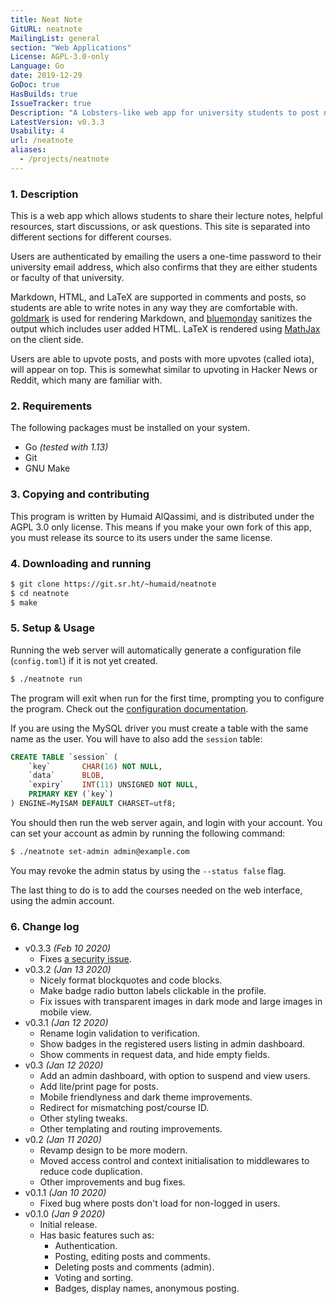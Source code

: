 ```yaml
---
title: Neat Note
GitURL: neatnote
MailingList: general
section: "Web Applications"
License: AGPL-3.0-only
Language: Go
date: 2019-12-29
GoDoc: true
HasBuilds: true
IssueTracker: true
Description: "A Lobsters-like web app for university students to post notes and question."
LatestVersion: v0.3.3
Usability: 4
url: /neatnote
aliases:
  - /projects/neatnote
---
```

### 1. Description

This is a web app which allows students to share their lecture notes, helpful
resources, start discussions, or ask questions. This site is separated into
different sections for different courses.

Users are authenticated by emailing the users a one-time password to their
university email address, which also confirms that they are either students or
faculty of that university.

Markdown, HTML, and LaTeX are supported in comments and posts, so students are
able to write notes in any way they are comfortable with. [goldmark] is used
for rendering Markdown, and [bluemonday] sanitizes the output which includes
user added HTML. LaTeX is rendered using [MathJax] on the client side.

Users are able to upvote posts, and posts with more upvotes (called iota), will
appear on top. This is somewhat similar to upvoting in Hacker News or Reddit,
which many are familiar with.

### 2. Requirements

The following packages must be installed on your system.

- Go *(tested with 1.13)*
- Git
- GNU Make

### 3. Copying and contributing

This program is written by Humaid AlQassimi, and is distributed under the
AGPL 3.0 only license. This means if you make your
own fork of this app, you must release its source to its users under the
same license.

### 4. Downloading and running

```sh
$ git clone https://git.sr.ht/~humaid/neatnote
$ cd neatnote
$ make
```

### 5. Setup & Usage
Running the web server will automatically generate a configuration file
(`config.toml`) if it is not yet created.
```sh
$ ./neatnote run
```
The program will exit when run for the first time, prompting you to configure
the program. Check out the [configuration documentation](https://godoc.org/git.sr.ht/~humaid/neatnote/modules/settings#DatabaseConfiguration).

If you are using the MySQL driver you must create a table with the same name as
the user. You will have to also add the `session` table:

```sql
CREATE TABLE `session` (
    `key`       CHAR(16) NOT NULL,
    `data`      BLOB,
    `expiry`    INT(11) UNSIGNED NOT NULL,
    PRIMARY KEY (`key`)
) ENGINE=MyISAM DEFAULT CHARSET=utf8;
```

You should then run the web server again, and login with your account. You can
set your account as admin by running the following command:
```sh
$ ./neatnote set-admin admin@example.com
```

You may revoke the admin status by using the `--status false` flag.

The last thing to do is to add the courses needed on the web interface, using
the admin account.

### 6. Change log

- v0.3.3 *(Feb 10 2020)*
	- Fixes [a security issue](https://lists.sr.ht/~humaid/general/%3C20200210185437.338764ef%40serow%3E).
- v0.3.2 *(Jan 13 2020)*
	- Nicely format blockquotes and code blocks.
	- Make badge radio button labels clickable in the profile.
	- Fix issues with transparent images in dark mode and large images in
	  mobile view.
- v0.3.1 *(Jan 12 2020)*
	- Rename login validation to verification.
	- Show badges in the registered users listing in admin dashboard.
	- Show comments in request data, and hide empty fields.
- v0.3 *(Jan 12 2020)*
	- Add an admin dashboard, with option to suspend and view users.
	- Add lite/print page for posts.
	- Mobile friendlyness and dark theme improvements.
	- Redirect for mismatching post/course ID.
	- Other styling tweaks.
	- Other templating and routing improvements.
- v0.2 *(Jan 11 2020)*
	- Revamp design to be more modern.
	- Moved access control and context initialisation to middlewares to reduce
		code duplication.
	- Other improvements and bug fixes.
- v0.1.1 *(Jan 10 2020)*
	- Fixed bug where posts don't load for non-logged in users.
- v0.1.0 *(Jan 9 2020)*
	- Initial release.
	- Has basic features such as:
		- Authentication.
		- Posting, editing posts and comments.
		- Deleting posts and comments (admin).
		- Voting and sorting.
		- Badges, display names, anonymous posting.

[goldmark]: https://github.com/yuin/goldmark
[bluemonday]: https://github.com/microcosm-cc/bluemonday
[MathJax]: https://www.mathjax.org/
